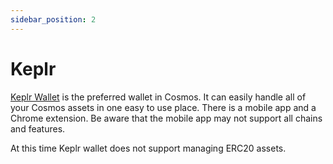 ```yaml
---
sidebar_position: 2
---
```


# Keplr

[Keplr Wallet](https://www.keplr.app/) is the preferred wallet in Cosmos. It can easily handle all of your Cosmos assets in one easy to use place. There is a mobile app and a Chrome extension. Be aware that the mobile app may not support all chains and features.

At this time Keplr wallet does not support managing ERC20 assets.